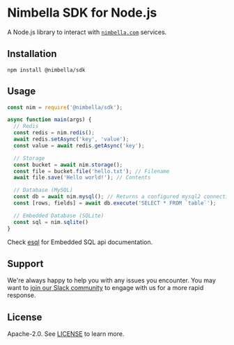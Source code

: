 # Nimbella SDK for Node.js

A Node.js library to interact with [`nimbella.com`](https://nimbella.com) services.

## Installation

```
npm install @nimbella/sdk
```

## Usage

```js
const nim = require('@nimbella/sdk');

async function main(args) {
  // Redis
  const redis = nim.redis();
  await redis.setAsync('key', 'value');
  const value = await redis.getAsync('key');

  // Storage
  const bucket = await nim.storage();
  const file = bucket.file('hello.txt'); // Filename
  await file.save('Hello world!'); // Contents

  // Database (MySQL)
  const db = await nim.mysql(); // Returns a configured mysql2 connection.
  const [rows, fields] = await db.execute('SELECT * FROM `table`');

  // Embedded Database (SQLite) 
  const sql = nim.sqlite()
}
```

Check [esql](SQLITE.md) for Embedded SQL api documentation.

## Support

We're always happy to help you with any issues you encounter. You may want to [join our Slack community](https://nimbella-community.slack.com/) to engage with us for a more rapid response.

## License

Apache-2.0. See [LICENSE](LICENSE) to learn more.
